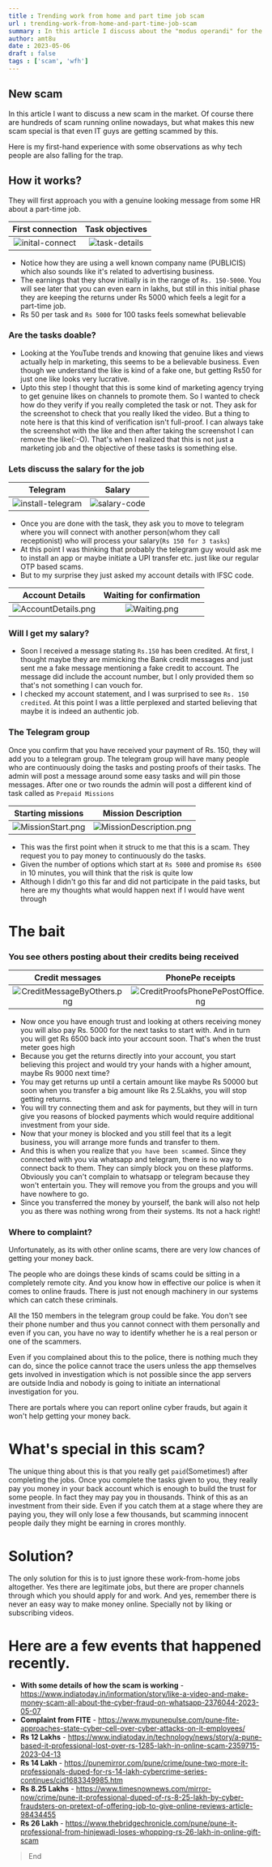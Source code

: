 ```yaml
---
title : Trending work from home and part time job scam
url : trending-work-from-home-and-part-time-job-scam
summary : In this article I discuss about the "modus operandi" for the ongoing Work from home scam which is mostly targetted to urban people.  
author: amt8u
date : 2023-05-06
draft : false
tags : ['scam', 'wfh']
---
```


## New scam
In this article I want to discuss a new scam in the market. Of course there are hundreds of scam running online nowadays, but what makes this new scam special is that even IT guys are getting scammed by this.

Here is my first-hand experience with some observations as why tech people are also falling for the trap.

## How it works?
They will first approach you with a genuine looking message from some HR about a part-time job.

|                First connection                |              Task objectives              |
|:----------------------------------------------:|:-----------------------------------------:|
| ![inital-connect](./images/InitialConnect.png) | ![task-details](./images/TaskDetails.png) |

* Notice how they are using a well known company name (PUBLICIS) which also sounds like it's related to advertising business.
* The earnings that they show initially is in the range of `Rs. 150-5000`. You will see later that you can even earn in lakhs, but still in this initial phase they are keeping the returns under Rs 5000 which feels a legit for a part-time job.
* Rs 50 per task and `Rs 5000` for 100 tasks feels somewhat believable


### Are the tasks doable?

* Looking at the YouTube trends and knowing that genuine likes and views actually help in marketing, this seems to be a believable business. Even though we understand the like is kind of a fake one, but getting Rs50 for just one like looks very lucrative.
* Upto this step I thought that this is some kind of marketing agency trying to get genuine likes on channels to promote them. So I wanted to check how do they verify if you really completed the task or not. They ask for the screenshot to check that you really liked the video. But a thing to note here is that this kind of verification isn't full-proof. I can always take the screenshot with the like and then after taking the screenshot I can remove the like(:-O). That's when I realized that this is not just a marketing job and the objective of these tasks is something else.

### Lets discuss the salary for the job
|                     Telegram                      |                 Salary                  |
|:-------------------------------------------------:|:---------------------------------------:|
| ![install-telegram](./images/InstallTelegram.png) | ![salary-code](./images/SalaryCode.png) |

* Once you are done with the task, they ask you to move to telegram where you will connect with another person(whom they call receptionist) who will process your salary(`Rs 150 for 3 tasks`)
* At this point I was thinking that probably the telegram guy would ask me to install an app or maybe initiate a UPI transfer etc. just like our regular OTP based scams.
* But to my surprise they just asked my account details with IFSC code.

|                                 Account Details                                  |                             Waiting for confirmation                             |
|:--------------------------------------------------------------------------------:|:--------------------------------------------------------------------------------:|
|                 ![AccountDetails.png](images/AccountDetails.png)                 |                ![Waiting.png](images/WaitingForFirstPayment.png)                 |

### Will I get my salary?
* Soon I received a message stating `Rs.150` has been credited. At first, I thought maybe they are mimicking the Bank credit messages and just sent me a fake message mentioning a fake credit to account. The message did include the account number, but I only provided them so that's not something I can vouch for.
* I checked my account statement, and I was surprised to see `Rs. 150 credited`. At this point I was a little perplexed and started believing that maybe it is indeed an authentic job.

### The Telegram group
Once you confirm that you have received your payment of Rs. 150, they will add you to a telegram group.
The telegram group will have many people who are continuously doing the tasks and posting proofs of their tasks. The admin will post a message around some easy tasks and will pin those messages. After one or two rounds the admin will post a different kind of task called as `Prepaid Missions`

|              Starting missions               |                   Mission Description                    |
|:--------------------------------------------:|:--------------------------------------------------------:|
| ![MissionStart.png](images/MissionStart.png) | ![MissionDescription.png](images/MissionDescription.png) |

* This was the first point when it struck to me that this is a scam. They request you to pay money to continuously do the tasks.
* Given the number of options which start at `Rs 5000` and promise `Rs 6500` in 10 minutes, you will think that the risk is quite low
* Although I didn't go this far and did not participate in the paid tasks, but here are my thoughts what would happen next if I would have went through

# The bait
### You see others posting about their credits being received

|                        Credit messages                         |                                PhonePe receipts                                |
|:--------------------------------------------------------------:|:------------------------------------------------------------------------------:|
| ![CreditMessageByOthers.png](images/CreditMessageByOthers.png) | ![CreditProofsPhonePePostOffice.png](images/CreditProofsPhonePePostOffice.png) |

* Now once you have enough trust and looking at others receiving money you will also pay Rs. 5000 for the next tasks to start with. And in turn you will get Rs 6500 back into your account soon. That's when the trust meter goes high
* Because you get the returns directly into your account, you start believing this project and would try your hands with a higher amount, maybe Rs 9000 next time?
* You may get returns up until a certain amount like maybe Rs 50000 but soon when you transfer a big amount like Rs 2.5Lakhs, you will stop getting returns.
* You will try connecting them and ask for payments, but they will in turn give you reasons of blocked payments which would require additional investment from your side. 
* Now that your money is blocked and you still feel that its a legit business, you will arrange more funds and transfer to them.
* And this is when you realize that `you have been scammed`. Since they connected with you via whatsapp and telegram, there is no way to connect back to them. They can simply block you on these platforms. Obviously you can't complain to whatsapp or telegram because they won't entertain you. They will remove you from the groups and you will have nowhere to go.
* Since you transferred the money by yourself, the bank will also not help you as there was nothing wrong from their systems. Its not a hack right!


### Where to complaint?
Unfortunately, as its with other online scams, there are very low chances of getting your money back. 

The people who are doings these kinds of scams could be sitting in a completely remote city. And you know how in effective our police is when it comes to online frauds. There is just not enough machinery in our systems which can catch these criminals.

All the 150 members in the telegram group could be fake. You don't see their phone number and thus you cannot connect with them personally and even if you can, you have no way to identify whether he is a real person or one of the scammers.

Even if you complained about this to the police, there is nothing much they can do, since the police cannot trace the users unless the app themselves gets involved in investigation which is not possible since the app servers are outside India and nobody is going to initiate an international investigation for you.

There are portals where you can report online cyber frauds, but again it won't help getting your money back.

# What's special in this scam?
The unique thing about this is that you really get `paid`(Sometimes!) after completing the jobs. Once you complete the tasks given to you, they really pay you money in your back account which is enough to build the trust for some people. In fact they may pay you in thousands. Think of this as an investment from their side. Even if you catch them at a stage where they are paying you, they will only lose a few thousands, but scamming innocent people daily they might be earning in crores monthly.

# Solution?
The only solution for this is to just ignore these work-from-home jobs altogether. Yes there are legitimate jobs, but there are proper channels through which you should apply for and work. And yes, remember there is never an easy way to make money online. Specially not by liking or subscribing videos.

# Here are a few events that happened recently. 
* **With some details of how the scam is working** -  https://www.indiatoday.in/information/story/like-a-video-and-make-money-scam-all-about-the-cyber-fraud-on-whatsapp-2376044-2023-05-07
* **Complaint from FITE** - https://www.mypunepulse.com/pune-fite-approaches-state-cyber-cell-over-cyber-attacks-on-it-employees/
* **Rs 12 Lakhs** - https://www.indiatoday.in/technology/news/story/a-pune-based-it-professional-lost-over-rs-1285-lakh-in-online-scam-2359715-2023-04-13
* **Rs 14 Lakh** - https://punemirror.com/pune/crime/pune-two-more-it-professionals-duped-for-rs-14-lakh-cybercrime-series-continues/cid1683349985.htm
* **Rs 8.25 Lakhs** - https://www.timesnownews.com/mirror-now/crime/pune-it-professional-duped-of-rs-8-25-lakh-by-cyber-fraudsters-on-pretext-of-offering-job-to-give-online-reviews-article-98434455
* **Rs 26 Lakh** - https://www.thebridgechronicle.com/pune/pune-it-professional-from-hinjewadi-loses-whopping-rs-26-lakh-in-online-gift-scam

> End

